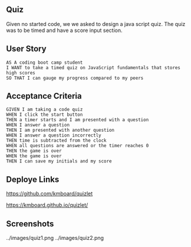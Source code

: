 ## Quiz

Given no started code, we we asked to design a java script quiz. The quiz was to be timed and have a score input section.

## User Story

```
AS A coding boot camp student
I WANT to take a timed quiz on JavaScript fundamentals that stores high scores
SO THAT I can gauge my progress compared to my peers
```

## Acceptance Criteria

```
GIVEN I am taking a code quiz
WHEN I click the start button
THEN a timer starts and I am presented with a question
WHEN I answer a question
THEN I am presented with another question
WHEN I answer a question incorrectly
THEN time is subtracted from the clock
WHEN all questions are answered or the timer reaches 0
THEN the game is over
WHEN the game is over
THEN I can save my initials and my score
```

## Deploye Links
https://github.com/kmboard/quizlet

https://kmboard.github.io/quizlet/

## Screenshots

../images/quiz1.png
../images/quiz2.png
